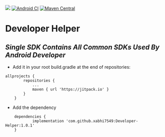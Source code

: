 [![](https://jitpack.io/v/xabhi7549/Developer-Helper.svg)](https://jitpack.io/#xabhi7549/Developer-Helper)
[![Android CI](https://github.com/xabhi7549/Developer-Helper/actions/workflows/android.yml/badge.svg?branch=master)](https://github.com/xabhi7549/Developer-Helper/actions/workflows/android.yml)
[![Maven Central](https://img.shields.io/maven-central/v/com.site-valley/X-SDK.svg?label=Maven%20Central)](https://search.maven.org/search?q=g:%22com.site-valley%22%20AND%20a:%22X-SDK%22)

# Developer Helper
## _Single SDK Contains All Common SDKs Used By Android Developer_



- Add it in your root build.gradle at the end of repositories:


```
allprojects {
		repositories {
			...
			maven { url 'https://jitpack.io' }
		}
	}
```

- Add the dependency

```
	dependencies {
	        implementation 'com.github.xabhi7549:Developer-Helper:1.0.1'
	}
```
